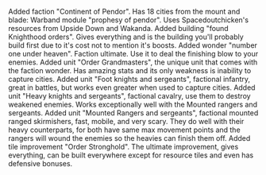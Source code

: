 Added faction "Continent of Pendor". Has 18 cities from the mount and blade: Warband module "prophesy of pendor". Uses Spacedoutchicken's resources from Upside Down and Wakanda. Added building "found Knighthood orders". Gives everything and is the building you'll probably build first due to it's cost not to mention it's boosts. Added wonder "number one under heaven". Faction ultimate. Use it to deal the finishing blow 
to your enemies. Added unit "Order Grandmasters", the unique unit that comes with the faction wonder. Has amazing stats and its only weakness is inability to capture cities. Added unit "Foot knights and sergeants", factional infantry, great in battles, but works even greater when used to capture cities. Added unit "Heavy knights and sergeants", factional cavalry, use them to destroy weakened enemies. Works exceptionally well with the Mounted rangers and sergeants. Added unit "Mounted Rangers and sergeants", factional mounted ranged skirmishers, fast, mobile, and very scary. They do well with their heavy counterparts, for both have same max movement points and the rangers will wound the enemies so the heavies can finish them off. Added tile improvement "Order Stronghold". The ultimate improvement, gives everything, can be built everywhere except for resource tiles and even has defensive bonuses.


